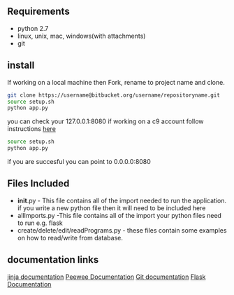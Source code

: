 ## Requirements ##
* python 2.7
* linux, unix, mac, windows(with attachments)
* git 

## install ##
If working on a local machine then Fork, rename to project name and clone.

``` bash
git clone https://username@bitbucket.org/username/repositoryname.git
source setup.sh
python app.py
```
you can check your 127.0.0.1:8080
if working on a c9 account follow instructions [here](https://docs.google.com/document/d/17GK7uKqdma5DMnHZXlMJwnAn63HdU9446fV1lAcxxus/edit)
``` bash
source setup.sh
python app.py
``` 
if you are succesful you can point to 0.0.0.0:8080

## Files Included ##
* __init__.py - This file contains all of the import needed to run the application. 
if you write a new python file then it will need to be included here
* allImports.py -This file contains all of the import your python files need to run e.g. flask
* create/delete/edit/readPrograms.py - these files contain some examples on how to read/write from database.

## documentation links ##

[jinja documentation](http://jinja.pocoo.org/)
[Peewee Documentation](http://docs.peewee-orm.com/en/latest/)
[Git documentation](https://git-scm.com/documentation)
[Flask Documentation](http://flask.pocoo.org/docs/0.10/)